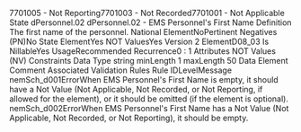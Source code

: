 

7701005 - Not Reporting7701003 - Not Recorded7701001 - Not Applicable
State
dPersonnel.02
dPersonnel.02 - EMS Personnel's First Name
Definition
The first name of the personnel.
National ElementNoPertinent Negatives (PN)No
State ElementYes
NOT ValuesYes
Version 2 ElementD08_03
Is NillableYes
UsageRecommended
Recurrence0 : 1
Attributes
NOT Values (NV)
Constraints
Data Type
string
minLength
1
maxLength
50
Data Element Comment
Associated Validation Rules
Rule IDLevelMessage
nemSch_d001ErrorWhen EMS Personnel's First Name is empty, it should have a Not Value (Not Applicable, Not
Recorded, or Not Reporting, if allowed for the element), or it should be omitted (if the element is
optional).
nemSch_d002ErrorWhen EMS Personnel's First Name has a Not Value (Not Applicable, Not Recorded, or Not
Reporting), it should be empty.